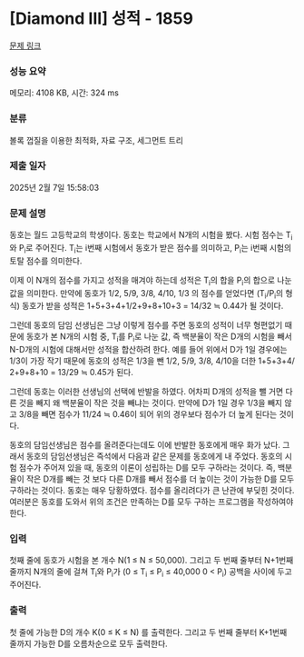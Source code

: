 # [Diamond III] 성적 - 1859 

[문제 링크](https://www.acmicpc.net/problem/1859) 

### 성능 요약

메모리: 4108 KB, 시간: 324 ms

### 분류

볼록 껍질을 이용한 최적화, 자료 구조, 세그먼트 트리

### 제출 일자

2025년 2월 7일 15:58:03

### 문제 설명

<p>동호는 월드 고등학교의 학생이다. 동호는 학교에서 N개의 시험을 봤다. 시험 점수는 T<sub>i</sub>와 P<sub>i</sub>로 주어진다. T<sub>i</sub>는 i번째 시험에서 동호가 받은 점수를 의미하고, P<sub>i</sub>는 i번째 시험의 토탈 점수를 의미한다.</p>

<p>이제 이 N개의 점수를 가지고 성적을 매겨야 하는데 성적은 T<sub>i</sub>의 합을 P<sub>i</sub>의 합으로 나눈 값을 의미한다. 만약에 동호가 1/2, 5/9, 3/8, 4/10, 1/3 의 점수를 얻었다면 (T<sub>i</sub>/P<sub>i</sub>의 형식) 동호가 받을 성적은 1+5+3+4+1/2+9+8+10+3 = 14/32 ≒ 0.44가 될 것이다.</p>

<p>그런데 동호의 담임 선생님은 그냥 이렇게 점수를 주면 동호의 성적이 너무 형편없기 때문에 동호가 본 N개의 시험 중, T<sub>i</sub>를 P<sub>i</sub>로 나눈 값, 즉 백분율이 작은 D개의 시험을 빼서 N-D개의 시험에 대해서만 성적을 합산하려 한다. 예를 들어 위에서 D가 1일 경우에는 1/3이 가장 작기 때문에 동호의 성적은 1/3을 뺀 1/2, 5/9, 3/8, 4/10을 더한 1+5+3+4/ 2+9+8+10 = 13/29 ≒ 0.45가 된다.</p>

<p>그런데 동호는 이러한 선생님의 선택에 반발을 하였다. 어차피 D개의 성적을 뺄 거면 다른 것을 빼지 왜 백분율이 작은 것을 빼냐는 것이다. 만약에 D가 1일 경우 1/3을 빼지 않고 3/8을 빼면 점수가 11/24 ≒ 0.46이 되어 위의 경우보다 점수가 더 높게 된다는 것이다.</p>

<p>동호의 담임선생님은 점수를 올려준다는데도 이에 반발한 동호에게 매우 화가 났다. 그래서 동호의 담임선생님은 즉석에서 다음과 같은 문제를 동호에게 내 주었다. 동호의 시험 점수가 주어져 있을 때, 동호의 이론이 성립하는 D를 모두 구하라는 것이다. 즉, 백분율이 작은 D개를 빼는 것 보다 다른 D개를 빼서 점수를 더 높이는 것이 가능한 D를 모두 구하라는 것이다. 동호는 매우 당황하였다. 점수를 올리려다가 큰 난관에 부딪힌 것이다. 여러분은 동호를 도와서 위의 조건은 만족하는 D를 모두 구하는 프로그램을 작성하여야 한다.</p>

### 입력 

 <p>첫째 줄에 동호가 시험을 본 개수 N(1 ≤ N ≤ 50,000). 그리고 두 번째 줄부터 N+1번째 줄까지 N개의 줄에 걸쳐 T<sub>i</sub>와 P<sub>i</sub>가 (0 ≤ T<sub>i</sub> ≤ P<sub>i</sub> ≤ 40,000  0 < P<sub>i</sub>) 공백을 사이에 두고 주어진다.</p>

### 출력 

 <p>첫 줄에 가능한 D의 개수 K(0 ≤ K ≤ N) 를 출력한다. 그리고 두 번째 줄부터 K+1번째 줄까지 가능한 D를 오름차순으로 모두 출력한다.</p>

